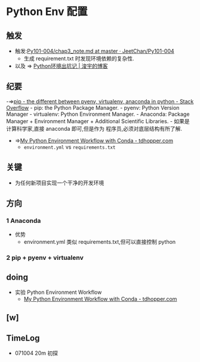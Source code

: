 # Python Env 配置

## 触发
- 触发:[Py101-004/chap3_note.md at master · JeetChan/Py101-004](https://github.com/JeetChan/Py101-004/blob/master/Chap3/note/chap3_note.md#%E6%90%AD%E5%BB%BA%E5%BC%80%E5%8F%91%E7%8E%AF%E5%A2%83)
    + 生成 requirement.txt 时发现环境依赖的复杂性.
- 以及 => [Python环境出坑记 | 浚宇的博客](http://blog.junyu.io/posts/0707-python-env-config.html)

## 纪要

-=>[pip - the different between pyenv, virtualenv, anaconda in python - Stack Overflow](https://stackoverflow.com/questions/38217545/the-different-between-pyenv-virtualenv-anaconda-in-python)
    - pip: the Python Package Manager.
    - pyenv: Python Version Manager
    - virtualenv: Python Environment Manager.
    - Anaconda: Package Manager + Environment Manager + Additional Scientific Libraries.
    - 如果是计算科学家,直接 anaconda 即可,但是作为 程序员,必须对底层结构有所了解.
- =>[My Python Environment Workflow with Conda - tdhopper.com](https://tdhopper.com/blog/2015/Nov/24/my-python-environment-workflow-with-conda/)
    + `environment.yml` vs `requirements.txt`

## 关键

- 为任何新项目实现一个干净的开发环境

## 方向

### 1 Anaconda

- 优势
    + environment.yml 类似 requirements.txt,但可以直接控制 python 

### 2 pip + pyenv + virtualenv


## doing

- 实验 Python Environment Workflow
    + [My Python Environment Workflow with Conda - tdhopper.com](https://tdhopper.com/blog/2015/Nov/24/my-python-environment-workflow-with-conda/)

## [w]

## TimeLog

- 071004 20m 初探